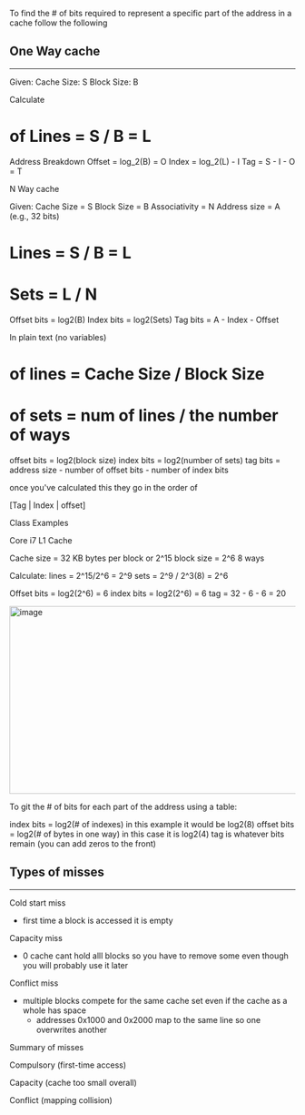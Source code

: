 To find the # of bits required to represent a specific part of the address in a cache follow the following

One Way cache
---
___
Given:
Cache Size: S
Block Size: B

Calculate
# of Lines = S / B = L

Address Breakdown
Offset = log_2(B) = O
Index = log_2(L) - I
Tag = S - I - O = T

N Way cache

Given:
Cache Size = S
Block Size = B
Associativity = N
Address size = A (e.g., 32 bits)

# Lines = S / B = L
# Sets = L / N

Offset bits = log2(B)
Index bits  = log2(Sets)
Tag bits    = A - Index - Offset

In plain text (no variables)

# of lines = Cache Size / Block Size
# of sets = num of lines / the number of ways

offset bits = log2(block size)
index bits = log2(number of sets)
tag bits = address size - number of offset bits - number of index bits

once you've calculated this they go in the order of

[Tag | Index | offset]





Class Examples

Core i7 L1 Cache

Cache size = 32 KB bytes per block or 2^15
block size = 2^6
8 ways

Calculate:
lines = 2^15/2^6 = 2^9
sets = 2^9 / 2^3(8) = 2^6

Offset bits = log2(2^6) = 6
index bits = log2(2^6) = 6
tag = 32 - 6 - 6 = 20


<img width="885" height="330" alt="image" src="https://github.com/user-attachments/assets/ad947d56-b378-4ccb-a9fd-eb0e10b0bbe9" />


To git the # of bits for each part of the address using a table:

index bits = log2(# of indexes) in this example it would be log2(8)
offset bits = log2(# of bytes in one way) in this case it is log2(4)
tag is whatever bits remain (you can add zeros to the front)


Types of misses
---
___

Cold start miss
- first time a block is accessed it is empty

Capacity miss
- 0 cache cant hold alll blocks so you have to remove some even though you will probably use it later

Conflict miss
- multiple blocks compete for the same cache set even if the cache as a whole has space
  - addresses 0x1000 and 0x2000 map to the same line so one overwrites another
 
Summary of misses

Compulsory (first-time access)

Capacity (cache too small overall)

Conflict (mapping collision)


